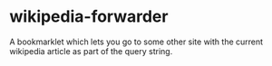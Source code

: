 # wikipedia-forwarder
A bookmarklet which lets you go to some other site with the current wikipedia article as part of the query string.
